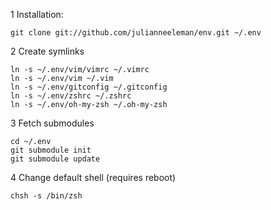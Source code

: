 1 Installation:

    git clone git://github.com/julianneeleman/env.git ~/.env

2 Create symlinks

    ln -s ~/.env/vim/vimrc ~/.vimrc
    ln -s ~/.env/vim ~/.vim
    ln -s ~/.env/gitconfig ~/.gitconfig
    ln -s ~/.env/zshrc ~/.zshrc
    ln -s ~/.env/oh-my-zsh ~/.oh-my-zsh

3 Fetch submodules

    cd ~/.env
    git submodule init
    git submodule update

4 Change default shell (requires reboot)

    chsh -s /bin/zsh

